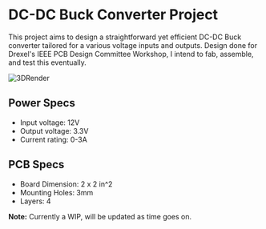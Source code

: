 # DC-DC Buck Converter Project
This project aims to design a straightforward yet efficient DC-DC Buck converter tailored for a various voltage inputs and outputs.
Design done for Drexel's IEEE PCB Design Committee Workshop, I intend to fab, assemble, and test this eventually.

![3DRender](https://github.com/takizala/Buck-Converter/blob/main/images/Buck_Converter_PCB.png?raw=true)

## Power Specs
- Input voltage: 12V
- Output voltage: 3.3V 
- Current rating: 0-3A

## PCB Specs
- Board Dimension: 2 x 2 in^2
- Mounting Holes: 3mm
- Layers: 4

**Note:** Currently a WIP, will be updated as time goes on.
